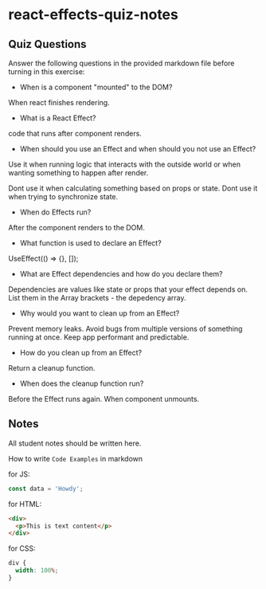 # react-effects-quiz-notes

## Quiz Questions

Answer the following questions in the provided markdown file before turning in this exercise:

- When is a component "mounted" to the DOM?

When react finishes rendering.

- What is a React Effect?

code that runs after component renders.

- When should you use an Effect and when should you not use an Effect?

Use it when running logic that interacts with the outside world or when
wanting something to happen after render.

Dont use it when calculating something based on props or state.
Dont use it when trying to synchronize state.

- When do Effects run?

After the component renders to the DOM.

- What function is used to declare an Effect?

UseEffect(() => {}, []);

- What are Effect dependencies and how do you declare them?

Dependencies are values like state or props that your effect depends on.
List them in the Array brackets - the depedency array.

- Why would you want to clean up from an Effect?

Prevent memory leaks.
Avoid bugs from multiple versions of something running at once.
Keep app performant and predictable.

- How do you clean up from an Effect?

Return a cleanup function.

- When does the cleanup function run?

Before the Effect runs again. When component unmounts.

## Notes

All student notes should be written here.

How to write `Code Examples` in markdown

for JS:

```javascript
const data = 'Howdy';
```

for HTML:

```html
<div>
  <p>This is text content</p>
</div>
```

for CSS:

```css
div {
  width: 100%;
}
```
